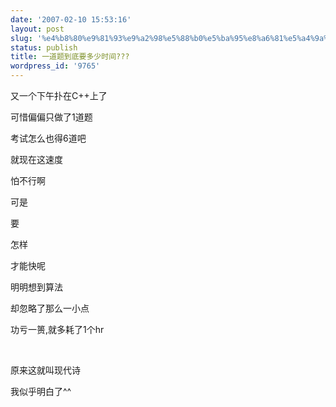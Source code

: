 ```yaml
---
date: '2007-02-10 15:53:16'
layout: post
slug: '%e4%b8%80%e9%81%93%e9%a2%98%e5%88%b0%e5%ba%95%e8%a6%81%e5%a4%9a%e5%b0%91%e6%97%b6%e9%97%b4'
status: publish
title: 一道题到底要多少时间???
wordpress_id: '9765'
---
```


又一个下午扑在C++上了


可惜偏偏只做了1道题


考试怎么也得6道吧


就现在这速度


怕不行啊


可是


要


怎样


才能快呢


明明想到算法


却忽略了那么一小点


功亏一篑,就多耗了1个hr


 


原来这就叫现代诗


我似乎明白了^^
